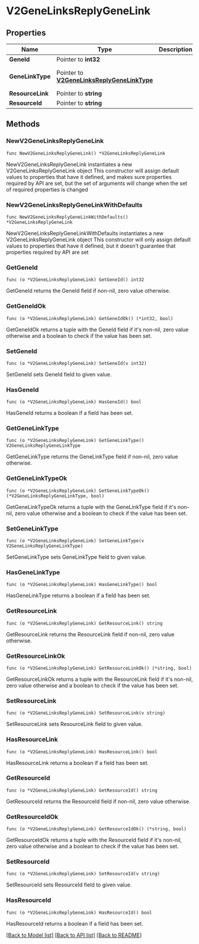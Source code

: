 # V2GeneLinksReplyGeneLink

## Properties

Name | Type | Description | Notes
------------ | ------------- | ------------- | -------------
**GeneId** | Pointer to **int32** |  | [optional] 
**GeneLinkType** | Pointer to [**V2GeneLinksReplyGeneLinkType**](V2GeneLinksReplyGeneLinkType.md) |  | [optional] [default to "DEFAULT"]
**ResourceLink** | Pointer to **string** |  | [optional] 
**ResourceId** | Pointer to **string** |  | [optional] 

## Methods

### NewV2GeneLinksReplyGeneLink

`func NewV2GeneLinksReplyGeneLink() *V2GeneLinksReplyGeneLink`

NewV2GeneLinksReplyGeneLink instantiates a new V2GeneLinksReplyGeneLink object
This constructor will assign default values to properties that have it defined,
and makes sure properties required by API are set, but the set of arguments
will change when the set of required properties is changed

### NewV2GeneLinksReplyGeneLinkWithDefaults

`func NewV2GeneLinksReplyGeneLinkWithDefaults() *V2GeneLinksReplyGeneLink`

NewV2GeneLinksReplyGeneLinkWithDefaults instantiates a new V2GeneLinksReplyGeneLink object
This constructor will only assign default values to properties that have it defined,
but it doesn't guarantee that properties required by API are set

### GetGeneId

`func (o *V2GeneLinksReplyGeneLink) GetGeneId() int32`

GetGeneId returns the GeneId field if non-nil, zero value otherwise.

### GetGeneIdOk

`func (o *V2GeneLinksReplyGeneLink) GetGeneIdOk() (*int32, bool)`

GetGeneIdOk returns a tuple with the GeneId field if it's non-nil, zero value otherwise
and a boolean to check if the value has been set.

### SetGeneId

`func (o *V2GeneLinksReplyGeneLink) SetGeneId(v int32)`

SetGeneId sets GeneId field to given value.

### HasGeneId

`func (o *V2GeneLinksReplyGeneLink) HasGeneId() bool`

HasGeneId returns a boolean if a field has been set.

### GetGeneLinkType

`func (o *V2GeneLinksReplyGeneLink) GetGeneLinkType() V2GeneLinksReplyGeneLinkType`

GetGeneLinkType returns the GeneLinkType field if non-nil, zero value otherwise.

### GetGeneLinkTypeOk

`func (o *V2GeneLinksReplyGeneLink) GetGeneLinkTypeOk() (*V2GeneLinksReplyGeneLinkType, bool)`

GetGeneLinkTypeOk returns a tuple with the GeneLinkType field if it's non-nil, zero value otherwise
and a boolean to check if the value has been set.

### SetGeneLinkType

`func (o *V2GeneLinksReplyGeneLink) SetGeneLinkType(v V2GeneLinksReplyGeneLinkType)`

SetGeneLinkType sets GeneLinkType field to given value.

### HasGeneLinkType

`func (o *V2GeneLinksReplyGeneLink) HasGeneLinkType() bool`

HasGeneLinkType returns a boolean if a field has been set.

### GetResourceLink

`func (o *V2GeneLinksReplyGeneLink) GetResourceLink() string`

GetResourceLink returns the ResourceLink field if non-nil, zero value otherwise.

### GetResourceLinkOk

`func (o *V2GeneLinksReplyGeneLink) GetResourceLinkOk() (*string, bool)`

GetResourceLinkOk returns a tuple with the ResourceLink field if it's non-nil, zero value otherwise
and a boolean to check if the value has been set.

### SetResourceLink

`func (o *V2GeneLinksReplyGeneLink) SetResourceLink(v string)`

SetResourceLink sets ResourceLink field to given value.

### HasResourceLink

`func (o *V2GeneLinksReplyGeneLink) HasResourceLink() bool`

HasResourceLink returns a boolean if a field has been set.

### GetResourceId

`func (o *V2GeneLinksReplyGeneLink) GetResourceId() string`

GetResourceId returns the ResourceId field if non-nil, zero value otherwise.

### GetResourceIdOk

`func (o *V2GeneLinksReplyGeneLink) GetResourceIdOk() (*string, bool)`

GetResourceIdOk returns a tuple with the ResourceId field if it's non-nil, zero value otherwise
and a boolean to check if the value has been set.

### SetResourceId

`func (o *V2GeneLinksReplyGeneLink) SetResourceId(v string)`

SetResourceId sets ResourceId field to given value.

### HasResourceId

`func (o *V2GeneLinksReplyGeneLink) HasResourceId() bool`

HasResourceId returns a boolean if a field has been set.


[[Back to Model list]](../README.md#documentation-for-models) [[Back to API list]](../README.md#documentation-for-api-endpoints) [[Back to README]](../README.md)


